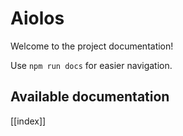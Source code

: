 # Aiolos

Welcome to the project documentation!

Use `npm run docs` for easier navigation.

## Available documentation

[[index]]
